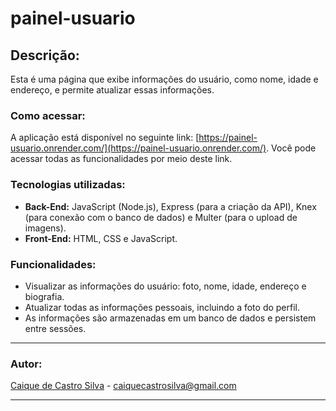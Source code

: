 # painel-usuario

## Descrição:

Esta é uma página que exibe informações do usuário, como nome, idade e endereço, e permite atualizar essas informações.

### Como acessar:

A aplicação está disponível no seguinte link: [https://painel-usuario.onrender.com/](https://painel-usuario.onrender.com/). Você pode acessar todas as funcionalidades por meio deste link.

### Tecnologias utilizadas:

- **Back-End:** JavaScript (Node.js), Express (para a criação da API), Knex (para conexão com o banco de dados) e Multer (para o upload de imagens).
- **Front-End:** HTML, CSS e JavaScript.

### Funcionalidades:

- Visualizar as informações do usuário: foto, nome, idade, endereço e biografia.
- Atualizar todas as informações pessoais, incluindo a foto do perfil.
- As informações são armazenadas em um banco de dados e persistem entre sessões.

---

### Autor:

[Caique de Castro Silva](https://www.linkedin.com/in/caique-castro03/) - caiquecastrosilva@gmail.com


---

